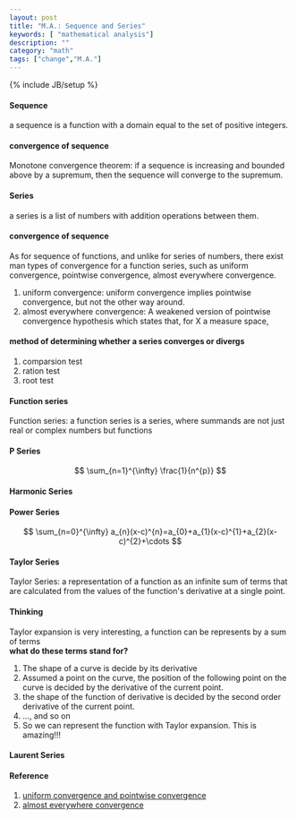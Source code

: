 ```yaml
---
layout: post
title: "M.A.: Sequence and Series"
keywords: [ "mathematical analysis"]
description: ""
category: "math"
tags: ["change","M.A."]
---
```

{% include JB/setup %}

#### Sequence
a sequence is a function with a domain equal to the set of positive integers.  


#### convergence of sequence 
Monotone convergence theorem: if a sequence is increasing and bounded above by a supremum, then the sequence will converge to the supremum.


#### Series
a series is a list of numbers with addition operations between them.

#### convergence of sequence
As for sequence of functions, and unlike for series of numbers, there exist man types of convergence for a function series, such as
uniform convergence, pointwise convergence, almost everywhere convergence.

1. uniform convergence: uniform convergence implies pointwise convergence, but not the other way around.
2. almost everywhere convergence: A weakened version of pointwise convergence hypothesis which states that, for X a measure space,

#### method of determining whether a series converges or divergs

1. comparsion test
2. ration test
3. root test

#### Function series
Function series: a function series is a series, where summands are not just real or complex numbers but functions



#### P Series

$$
\sum_{n=1}^{\infty} \frac{1}{n^{p}}
$$

#### Harmonic Series

#### Power Series

$$
\sum_{n=0}^{\infty} a_{n}(x-c)^{n}=a_{0}+a_{1}(x-c)^{1}+a_{2}(x-c)^{2}+\cdots
$$


#### Taylor Series
Taylor Series: a representation of a function as an infinite sum of terms that are calculated from the values of the function's derivative at 
a single point.

#### Thinking
Taylor expansion is very interesting, a function can be represents by a sum of terms <br />
**what do these terms stand for?**
1. The shape of a curve is decide by its derivative
2. Assumed a point on the curve, the position of the following point on the curve is decided by the derivative of the current point.
3. the shape of the function of derivative is decided by the second order derivative of the current point. 
4. ..., and so on
5. So we can represent the function with Taylor expansion. This is amazing!!!

#### Laurent Series 


#### Reference
1. [uniform convergence and pointwise convergence](http://www.math.wisc.edu/~angenent/521.2017s/UniformConvergence.html)
2. [almost everywhere convergence](http://mathworld.wolfram.com/AlmostEverywhereConvergence.html)
